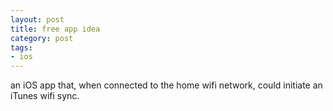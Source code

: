 ```yaml
---
layout: post
title: free app idea
category: post
tags:
- ios
---
```


an iOS app that, when connected to the home wifi network, could initiate an iTunes wifi sync.